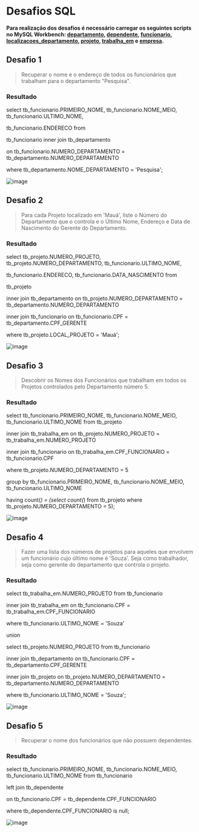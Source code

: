 # Desafios SQL

**Para realização dos desafios é necessário carregar os seguintes scripts no MySQL Workbench: [departamento](https://github.com/dario-gms/Modelagem-de-Dados/blob/main/departamento.sql), [dependente](https://github.com/dario-gms/Modelagem-de-Dados/blob/main/dependente.sql), [funcionario](https://github.com/dario-gms/Modelagem-de-Dados/blob/main/funcionario.sql), [localizacoes_departamento](https://github.com/dario-gms/Modelagem-de-Dados/blob/main/localizacoes_departameto.sql), [projeto](https://github.com/dario-gms/Modelagem-de-Dados/blob/main/projeto.sql), [trabalha_em](https://github.com/dario-gms/Modelagem-de-Dados/blob/main/trabalha_em.sql) e [empresa](https://github.com/dario-gms/Modelagem-de-Dados/blob/main/EMPRESA.sql).**

## Desafio 1

> Recuperar o nome e o endereço de todos os funcionários que trabalham para o departamento "Pesquisa".

### Resultado

select tb_funcionario.PRIMEIRO_NOME, tb_funcionario.NOME_MEIO, tb_funcionario.ULTIMO_NOME,

tb_funcionario.ENDERECO from

tb_funcionario inner join tb_departamento

on tb_funcionario.NUMERO_DEPARTAMENTO = tb_departamento.NUMERO_DEPARTAMENTO

where tb_departamento.NOME_DEPARTAMENTO = 'Pesquisa';

![image](https://user-images.githubusercontent.com/86432208/161077397-06543394-d891-4586-8eae-8780f36303c5.png)

## Desafio 2

> Para cada Projeto localizado em 'Mauá', liste o Número do Departamento que o controla e o Último Nome, Endereço e Data de Nascimento do Gerente do Departamento.

### Resultado

select tb_projeto.NUMERO_PROJETO, tb_projeto.NUMERO_DEPARTAMENTO, tb_funcionario.ULTIMO_NOME,

tb_funcionario.ENDERECO, tb_funcionario.DATA_NASCIMENTO from

tb_projeto

inner join tb_departamento on tb_projeto.NUMERO_DEPARTAMENTO = tb_departamento.NUMERO_DEPARTAMENTO

inner join tb_funcionario on tb_funcionario.CPF = tb_departamento.CPF_GERENTE

where tb_projeto.LOCAL_PROJETO = 'Mauá';

![image](https://user-images.githubusercontent.com/86432208/161080297-179da0a4-65c8-4151-9082-2fcdb3b8345b.png)

## Desafio 3

> Descobrir os Nomes dos Funcionários que trabalham em todos os Projetos controlados pelo Departamento número 5.

### Resultado

select tb_funcionario.PRIMEIRO_NOME, tb_funcionario.NOME_MEIO, tb_funcionario.ULTIMO_NOME from tb_projeto

inner join tb_trabalha_em on tb_projeto.NUMERO_PROJETO = tb_trabalha_em.NUMERO_PROJETO

inner join tb_funcionario on tb_trabalha_em.CPF_FUNCIONARIO = tb_funcionario.CPF

where tb_projeto.NUMERO_DEPARTAMENTO = 5

group by tb_funcionario.PRIMEIRO_NOME, tb_funcionario.NOME_MEIO, tb_funcionario.ULTIMO_NOME

having count(*) = (select count(*) from tb_projeto where tb_projeto.NUMERO_DEPARTAMENTO = 5);

![image](https://user-images.githubusercontent.com/86432208/161092971-b1c7c33f-3e7f-4941-b705-6b9a10c6e4b2.png)

## Desafio 4

> Fazer uma lista dos números de projetos para aqueles que envolvem um funcionário cujo último nome é 'Souza'. Seja como trabalhador, seja como gerente do departamento que controla o projeto.

### Resultado

select tb_trabalha_em.NUMERO_PROJETO from tb_funcionario

inner join tb_trabalha_em on tb_funcionario.CPF = tb_trabalha_em.CPF_FUNCIONARIO

where tb_funcionario.ULTIMO_NOME = 'Souza'

union

select tb_projeto.NUMERO_PROJETO from tb_funcionario

inner join tb_departamento on tb_funcionario.CPF = tb_departamento.CPF_GERENTE

inner join tb_projeto on tb_projeto.NUMERO_DEPARTAMENTO = tb_departamento.NUMERO_DEPARTAMENTO

where tb_funcionario.ULTIMO_NOME = 'Souza';

![image](https://user-images.githubusercontent.com/86432208/161101308-4ee66f42-2b53-45f7-b388-e1141095c491.png)

## Desafio 5

> Recuperar o nome dos funcionários que não possuem dependentes.

### Resultado

select tb_funcionario.PRIMEIRO_NOME, tb_funcionario.NOME_MEIO, tb_funcionario.ULTIMO_NOME from tb_funcionario

left join tb_dependente

on tb_funcionario.CPF = tb_dependente.CPF_FUNCIONARIO

where tb_dependente.CPF_FUNCIONARIO is null;

![image](https://user-images.githubusercontent.com/86432208/161102104-de5c4473-1121-426a-812d-1271b4137455.png)






